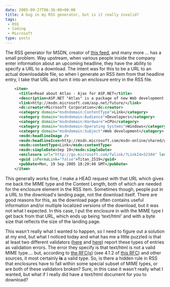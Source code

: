 ```yaml
---
date: 2005-09-27T06:36:00+00:00
title: A bug in my RSS generator, but is it really invalid?
tags:
 - RSS
 - Coding
 - Microsoft
type: posts
---
```

The RSS generator for MSDN, creator of [this feed](https://msdn.microsoft.com/rss.xml), and many more ... has a small problem. Way upstream, when various people inside the company enter information about an upcoming headline, they have the ability to specify a URL to a download. The intent was for this to be a URL to an actual downloadable file, so when I generate an RSS item from that headline entry, I take that URL and turn it into an enclosure entry in the RSS file.

```xml
    <item>
      <title>Read about Atlas - Ajax for ASP.NET</title>
      <description>ASP.NET "Atlas" is a package of new Web development technologies that integrates an extensive set of client script libraries with the rich, server-based development platform of ASP.NET 2.0. </description>
      <link>http://msdn.microsoft.com/asp.net/future/</link>
      <dc:creator>Microsoft Corporation</dc:creator>
      <category domain="msdndomain:ContentType">Link</category>
      <category domain="msdndomain:Audience">Developers</category>
      <category domain="msdndomain:Hardware">CPU</category>
      <category domain="msdndomain:Operating Systems">Windows</category>
      <category domain="msdndomain:Subject">Web development</category>
      <msdn:headlineImage />
      <msdn:headlineIcon>http://msdn.microsoft.com/msdn-online/shared/graphics/icons/offsite.gif</msdn:headlineIcon>
      <msdn:contentType>Link</msdn:contentType>
      <msdn:simpleDate>Sep 19</msdn:simpleDate>
      <enclosure url="http://go.microsoft.com/fwlink/?LinkId=52384" length="17437" type="text/html;charset=utf-8" />
      <guid isPermaLink="false">Titan_2519</guid>
      <pubDate>Mon, 19 Sep 2005 18:20:40 GMT</pubDate>
    </item>
```

This generally works fine, I make a HEAD request with that URL which gives me back the MIME type and the Content Length, both of which are needed for the enclosure element in the RSS item. Sometimes though, people put in a URL to the download's landing page, not the download itself. There are good reasons for this, as the download page often contains useful information and/or multiple localized versions of the download, but it was not what I expected. In this case, I put the enclosure in with the MIME type I get back from that URL, which ends up being 'text/html' and with a byte size that reflects the size of the landing page.

This wasn't really what I wanted to happen, so I need to figure out a solution at my end, but what I noticed today and what has me a little puzzled is that at least two different validators ([here](https://rss.scripting.com/?url=http%3A%2F%2Fmsdn.microsoft.com%2Frss.xml) and [here](https://feedvalidator.org/check.cgi?url=http%3A%2F%2Fmsdn.microsoft.com%2Frss.xml)) report these types of entries as validation errors. The error they specify is that text/html is not a valid MIME type.... but, according to [the RFC(s)](https://www.ietf.org/rfc/rfc2854.txt) (see 4.1.2 of [this RFC](https://www.rfc-editor.org/rfc/rfc2046.txt)) and other sources, it most certainly **is** a valid type. So, is there a hidden rule in RSS that enclosures have to fall within some special subset of MIME types, or are both of these validators broken? Sure, in this case it wasn't really what I wanted, but what if I really did have a text/html document for you to download?
